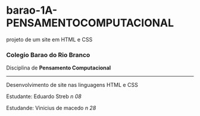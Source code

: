 # barao-1A-PENSAMENTOCOMPUTACIONAL
projeto de um site em HTML e CSS 

### Colegio Barao do Rio Branco
Disciplina de **Pensamento Computacional**
 
---

Desenvolvimento de site nas linguagens HTML e CSS

Estudante: Eduardo Streb *n* *08*

Estudande: Vinicius de macedo *n* *28*
